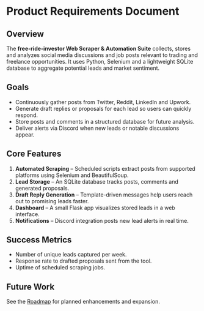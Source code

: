 # Product Requirements Document

## Overview
The **free-ride-investor Web Scraper & Automation Suite** collects, stores and analyzes social media discussions and job posts relevant to trading and freelance opportunities. It uses Python, Selenium and a lightweight SQLite database to aggregate potential leads and market sentiment.

## Goals
- Continuously gather posts from Twitter, Reddit, LinkedIn and Upwork.
- Generate draft replies or proposals for each lead so users can quickly respond.
- Store posts and comments in a structured database for future analysis.
- Deliver alerts via Discord when new leads or notable discussions appear.

## Core Features
1. **Automated Scraping** – Scheduled scripts extract posts from supported platforms using Selenium and BeautifulSoup.
2. **Lead Storage** – An SQLite database tracks posts, comments and generated proposals.
3. **Draft Reply Generation** – Template-driven messages help users reach out to promising leads faster.
4. **Dashboard** – A small Flask app visualizes stored leads in a web interface.
5. **Notifications** – Discord integration posts new lead alerts in real time.

## Success Metrics
- Number of unique leads captured per week.
- Response rate to drafted proposals sent from the tool.
- Uptime of scheduled scraping jobs.

## Future Work
See the [Roadmap](../README.md#-roadmap) for planned enhancements and expansion.
